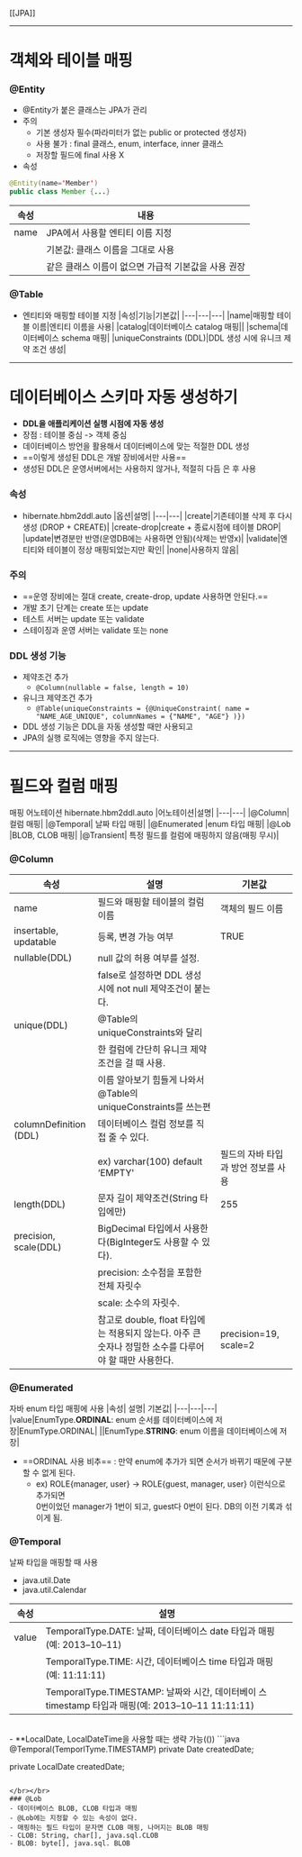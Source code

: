 [[JPA]]

---
# 객체와 테이블 매핑
### @Entity
- @Entity가 붙은 클래스는 JPA가 관리
- 주의
	- 기본 생성자 필수(파라미터가 없는 public or protected 생성자)
	- 사용 불가 : final 클래스, enum, interface, inner 클래스
	- 저장할 필드에 final 사용 X
- 속성
```java
@Entity(name='Member')
public class Member {...}
```
|속성|내용|
|---|---|
|name|JPA에서 사용할 엔티티 이름 지정|
| |기본값: 클래스 이름을 그대로 사용|
||같은 클래스 이름이 없으면 가급적 기본값을 사용 권장|

  
  
### @Table
- 엔티티와 매핑할 테이블 지정
|속성|기능|기본값|
|---|---|---|
|name|매핑할 테이블 이름|엔티티 이름을 사용|
|catalog|데이터베이스 catalog 매핑||
|schema|데이터베이스 schema 매핑|
|uniqueConstraints (DDL)|DDL 생성 시에 유니크 제약 조건 생성|


---
# 데이터베이스 스키마 자동 생성하기
- **DDL을 애플리케이션 실행 시점에 자동 생성**
- 장점 : 테이블 중심 -> 객체 중심
- 데이터베이스 방언을 활용해서 데이터베이스에 맞는 적절한 DDL 생성
- ==이렇게 생성된 DDL은 개발 장비에서만 사용==
- 생성된 DDL은 운영서버에서는 사용하지 않거나, 적절히 다듬 은 후 사용
  
### 속성
- hibernate.hbm2ddl.auto
|옵션|설명|
|---|---|
|create|기존테이블 삭제 후 다시 생성 (DROP + CREATE)|
|create-drop|create + 종료시점에 테이블 DROP|
|update|변경분만 반영(운영DB에는 사용하면 안됨)(삭제는 반영x)|
|validate|엔티티와 테이블이 정상 매핑되었는지만 확인|
|none|사용하지 않음|

### 주의
- ==운영 장비에는 절대 create, create-drop, update 사용하면 안된다.==
- 개발 초기 단계는 create 또는 update
- 테스트 서버는 update 또는 validate
- 스테이징과 운영 서버는 validate 또는 none
  
### DDL 생성 기능
- 제약조건 추가
	- `@Column(nullable = false, length = 10)`
- 유니크 제약조건 추가
	- `@Table(uniqueConstraints = {@UniqueConstraint( name = "NAME_AGE_UNIQUE", columnNames = {"NAME", "AGE"} )}) `
- DDL 생성 기능은 DDL을 자동 생성할 때만 사용되고
- JPA의 실행 로직에는 영향을 주지 않는다.
  
  

---
# 필드와 컬럼 매핑
매핑 어노테이션
hibernate.hbm2ddl.auto
|어노테이션|설명|
|---|---|
|@Column|컬럼 매핑|
|@Temporal| 날짜 타입 매핑|
|@Enumerated |enum 타입 매핑|
|@Lob |BLOB, CLOB 매핑|
|@Transient| 특정 필드를 컬럼에 매핑하지 않음(매핑 무시)|

### @Column
|속성| 설명| 기본값|
|---|---|---|
|name| 필드와 매핑할 테이블의 컬럼 이름 |객체의 필드 이름 |
|insertable, updatable| 등록, 변경 가능 여부| TRUE|
|nullable(DDL)| null 값의 허용 여부를 설정. ||
||false로 설정하면 DDL 생성 시에 not null 제약조건이 붙는다.|
|unique(DDL)| @Table의 uniqueConstraints와 달리||
||한 컬럼에 간단히 유니크 제약조건을 걸 때 사용. ||
||이름 알아보기 힘들게 나와서 @Table의 uniqueConstraints를 쓰는편|
|columnDefinition (DDL) |데이터베이스 컬럼 정보를 직접 줄 수 있다. ||
||ex) varchar(100) default ‘EMPTY' |필드의 자바 타입과 방언 정보를 사용 |
|length(DDL) |문자 길이 제약조건(String 타입에만)| 255|
|precision, scale(DDL) |BigDecimal 타입에서 사용한다(BigInteger도 사용할 수 있다). |
||precision: 소수점을 포함한 전체 자릿수 ||
||scale: 소수의 자릿수. |
||참고로 double, float 타입에는 적용되지 않는다. 아주 큰 숫자나 정밀한 소수를 다루어야 할 때만 사용한다.|precision=19, scale=2|
  
  
### @Enumerated
자바 enum  타입 매핑에 사용
|속성| 설명| 기본값|
|---|---|---|
|value|EnumType.**ORDINAL**: enum 순서를 데이터베이스에 저장|EnumType.ORDINAL|
||EnumType.**STRING**: enum 이름을 데이터베이스에 저장|

- ==ORDINAL 사용 비추== :  만약 enum에 추가가 되면 순서가 바뀌기 때문에 구분할 수 없게 된다.
	- ex) ROLE{manager, user} -> ROLE{guest, manager, user} 이런식으로 추가되면</br> 0번이었던 manager가 1번이 되고, guest다 0번이 된다. DB의 이전 기록과 섞이게 됨.


	  
  
### @Temporal
날짜 타입을 매핑할 때 사용
- java.util.Date
- java.util.Calendar

|속성| 설명| 
|---|---|
|value|TemporalType.DATE: 날짜, 데이터베이스 date 타입과 매핑 (예: 2013–10–11)|Type.ORDINAL|
||TemporalType.TIME: 시간, 데이터베이스 time 타입과 매핑 (예: 11:11:11)||
||TemporalType.TIMESTAMP: 날짜와 시간, 데이터베이 스 timestamp 타입과 매핑(예: 2013–10–11 11:11:11)|
</br>
- **LocalDate, LocalDateTime을 사용할 때는 생략 가능(())
```java
@Temporal(TemporlTyme.TIMESTAMP)
private Date createdDate;

private LocalDate createdDate;
```

</br></br>
### @Lob
- 데이터베이스 BLOB, CLOB 타입과 매핑
- @Lob에는 지정할 수 있는 속성이 없다.
- 매핑하는 필드 타입이 문자면 CLOB 매핑, 나머지는 BLOB 매핑
- CLOB: String, char[], java.sql.CLOB
- BLOB: byte[], java.sql. BLOB


